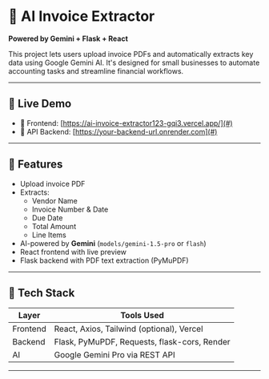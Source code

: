 # 🧾 AI Invoice Extractor  
**Powered by Gemini + Flask + React**  

This project lets users upload invoice PDFs and automatically extracts key data using Google Gemini AI. It's designed for small businesses to automate accounting tasks and streamline financial workflows.

---

## 📸 Live Demo

- 🔗 Frontend: [https://ai-invoice-extractor123-gqi3.vercel.app/](#)
- 🔗 API Backend: [https://your-backend-url.onrender.com](#)

---

## 🚀 Features

- Upload invoice PDF
- Extracts:
  - Vendor Name
  - Invoice Number & Date
  - Due Date
  - Total Amount
  - Line Items
- AI-powered by **Gemini** (`models/gemini-1.5-pro` or `flash`)
- React frontend with live preview
- Flask backend with PDF text extraction (PyMuPDF)

---

## 🧰 Tech Stack

| Layer       | Tools Used                                  |
|-------------|---------------------------------------------|
| Frontend    | React, Axios, Tailwind (optional), Vercel   |
| Backend     | Flask, PyMuPDF, Requests, flask-cors, Render |
| AI          | Google Gemini Pro via REST API              |

---

